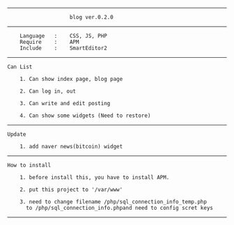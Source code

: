 ---------------------------------------------------------------------------

						blog ver.0.2.0

---------------------------------------------------------------------------

		Language   :	CSS, JS, PHP
		Require    :	APM
		Include    :	SmartEditor2

---------------------------------------------------------------------------

	Can List

		1. Can show index page, blog page

		2. Can log in, out

		3. Can write and edit posting

		4. Can show some widgets (Need to restore)

---------------------------------------------------------------------------

	Update
	
		1. add naver news(bitcoin) widget

---------------------------------------------------------------------------

	How to install

		1. before install this, you have to install APM.

		2. put this project to '/var/www'

		3. need to change filename /php/sql_connection_info_temp.php
		  to /php/sql_connection_info.phpand need to config scret keys

---------------------------------------------------------------------------
